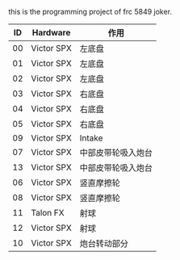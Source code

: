this is the programming project of frc 5849 joker.

| ID | Hardware | 作用 |
| ------ |------| ------|
| 00 | Victor SPX | 左底盘 |
| 01 | Victor SPX | 左底盘 |
| 02 | Victor SPX | 左底盘 |
| 03 | Victor SPX | 右底盘 |
| 04 | Victor SPX | 右底盘 |
| 05 | Victor SPX | 右底盘 |
| 09 | Victor SPX | Intake |
| 07 | Victor SPX | 中部皮带轮吸入炮台 |
| 13 | Victor SPX | 中部皮带轮吸入炮台 |
| 06 | Victor SPX | 竖直摩擦轮 |
| 08 | Victor SPX | 竖直摩擦轮 |
| 11 | Talon FX | 射球 |
| 12 | Victor SPX | 射球 |
| 10 | Victor SPX | 炮台转动部分 |